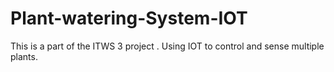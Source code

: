 # Plant-watering-System-IOT
This is a part of the ITWS 3 project . Using IOT to control and sense multiple plants.
